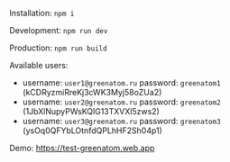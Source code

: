 Installation:
`npm i`

Development:
`npm run dev`

Production:
`npm run build`

Available users:
- username: `user1@greenatom.ru` password: `greenatom1` (kCDRyzmiRreKj3cWK3Myj58oZUa2)
- username: `user2@greenatom.ru` password: `greenatom2` (1JbXlNupyPWsKQlG13TXVXl5zws2)
- username: `user3@greenatom.ru` password: `greenatom3` (ysOq0QFYbLOtnfdQPLhHF2Sh04p1)

Demo: https://test-greenatom.web.app